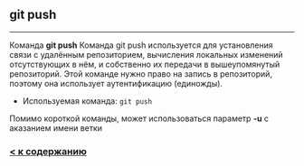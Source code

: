 ## git push
---

Команда **git push** Команда git push используется для установления связи с удалённым репозиторием, вычисления локальных изменений отсутствующих в нём, и собственно их передачи в вышеупомянутый репозиторий. Этой команде нужно право на запись в репозиторий, поэтому она использует аутентификацию (единожды).

* Используемая команда: `git push`

Помимо короткой команды, может использоваться параметр **-u** с аказанием имени ветки



### [< к содержанию](/README.md)